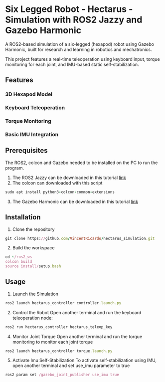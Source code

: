 # Six Legged Robot - Hectarus - Simulation with ROS2 Jazzy and Gazebo Harmonic
A ROS2-based simulation of a six-legged (hexapod) robot using Gazebo Harmonic, built for research and learning in robotics and mechatronics.

This project features a real-time teleoperation using keyboard input, torque monitoring for each joint, and IMU-based static self-stabilization.

## Features
### 3D Hexapod Model

### Keyboard Teleoperation

### Torque Monitoring

### Basic IMU Integration


## Prerequisites
The ROS2, colcon and Gazebo needed to be installed on the PC to run the program.
1. The ROS2 Jazzy can be downloaded in this tutorial [link](https://docs.ros.org/en/jazzy/Installation/Ubuntu-Install-Debs.html)
2. The colcon can downloaded with this script
```ruby
sudo apt install python3-colcon-common-extensions
```
3. The Gazebo Harmonic can be downloaded in this tutorial [link](https://gazebosim.org/docs/harmonic/install_ubuntu/)

## Installation
1. Clone the repository
```ruby
git clone https://github.com/VincentRicardo/hectarus_simulation.git
```
2. Build the workspace
```ruby
cd ~/ros2_ws
colcon build
source install/setup.bash
```

## Usage
1. Launch the Simulation
```ruby
ros2 launch hectarus_controller controller.launch.py
```
2. Control the Robot
Open another terminal and run the keyboard teleoperation node:
```ruby
ros2 run hectarus_controller hectarus_teleop_key
``` 
4. Monitor Joint Torque
Open another terminal and run the torque monitoring to monitor each joint torque
```ruby
ros2 launch hectarus_controller torque.launch.py
```
5. Activate Imu Self-Stabilization
To activate self-stabilization using IMU, open another terminal and set use_imu parameter to true
```ruby
ros2 param set /gazebo_joint_publisher use_imu true
```

